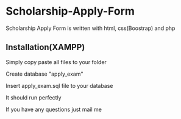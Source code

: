# Scholarship-Apply-Form
Scholarship Apply Form is written with html, css(Boostrap) and php


Installation(XAMPP)
-------------------
Simply copy paste all files to your folder

Create database "apply_exam"

Insert apply_exam.sql file to your database

It should run perfectly

If you have any questions just mail me
